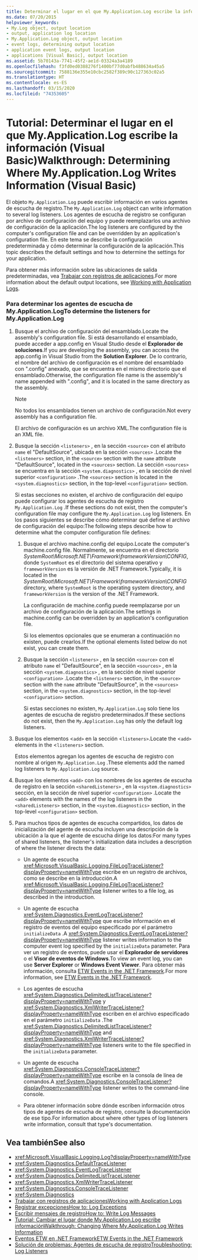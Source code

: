 ```yaml
---
title: Determinar el lugar en el que My.Application.Log escribe la información
ms.date: 07/20/2015
helpviewer_keywords:
- My.Log object, output location
- output, application log location
- My.Application.Log object, output location
- event logs, determining output location
- application event logs, output location
- applications [Visual Basic], output location
ms.assetid: 5b70143a-7741-45f2-ae1d-03324a3a4189
ms.openlocfilehash: f3fd0ed0388276f1400bf77d0abfb488634a45a5
ms.sourcegitcommit: 7588136e355e10cbc2582f389c90c127363c02a5
ms.translationtype: HT
ms.contentlocale: es-ES
ms.lasthandoff: 03/15/2020
ms.locfileid: "74353605"
---
```

# <a name="walkthrough-determining-where-myapplicationlog-writes-information-visual-basic"></a><span data-ttu-id="ab1c2-102">Tutorial: Determinar el lugar en el que My.Application.Log escribe la información (Visual Basic)</span><span class="sxs-lookup"><span data-stu-id="ab1c2-102">Walkthrough: Determining Where My.Application.Log Writes Information (Visual Basic)</span></span>

<span data-ttu-id="ab1c2-103">El objeto `My.Application.Log` puede escribir información en varios agentes de escucha de registro.</span><span class="sxs-lookup"><span data-stu-id="ab1c2-103">The `My.Application.Log` object can write information to several log listeners.</span></span> <span data-ttu-id="ab1c2-104">Los agentes de escucha de registro se configuran por archivo de configuración del equipo y puede reemplazarlos una archivo de configuración de la aplicación.</span><span class="sxs-lookup"><span data-stu-id="ab1c2-104">The log listeners are configured by the computer's configuration file and can be overridden by an application's configuration file.</span></span> <span data-ttu-id="ab1c2-105">En este tema se describe la configuración predeterminada y cómo determinar la configuración de la aplicación.</span><span class="sxs-lookup"><span data-stu-id="ab1c2-105">This topic describes the default settings and how to determine the settings for your application.</span></span>

<span data-ttu-id="ab1c2-106">Para obtener más información sobre las ubicaciones de salida predeterminadas, vea [Trabajar con registros de aplicaciones](../../../../visual-basic/developing-apps/programming/log-info/working-with-application-logs.md).</span><span class="sxs-lookup"><span data-stu-id="ab1c2-106">For more information about the default output locations, see [Working with Application Logs](../../../../visual-basic/developing-apps/programming/log-info/working-with-application-logs.md).</span></span>

### <a name="to-determine-the-listeners-for-myapplicationlog"></a><span data-ttu-id="ab1c2-107">Para determinar los agentes de escucha de My.Application.Log</span><span class="sxs-lookup"><span data-stu-id="ab1c2-107">To determine the listeners for My.Application.Log</span></span>

1. <span data-ttu-id="ab1c2-108">Busque el archivo de configuración del ensamblado.</span><span class="sxs-lookup"><span data-stu-id="ab1c2-108">Locate the assembly's configuration file.</span></span> <span data-ttu-id="ab1c2-109">Si está desarrollando el ensamblado, puede acceder a app.config en Visual Studio desde el **Explorador de soluciones**.</span><span class="sxs-lookup"><span data-stu-id="ab1c2-109">If you are developing the assembly, you can access the app.config in Visual Studio from the **Solution Explorer**.</span></span> <span data-ttu-id="ab1c2-110">De lo contrario, el nombre del archivo de configuración es el nombre del ensamblado con ".config" anexado, que se encuentra en el mismo directorio que el ensamblado.</span><span class="sxs-lookup"><span data-stu-id="ab1c2-110">Otherwise, the configuration file name is the assembly's name appended with ".config", and it is located in the same directory as the assembly.</span></span>

    > [!NOTE]
    > <span data-ttu-id="ab1c2-111">No todos los ensamblados tienen un archivo de configuración.</span><span class="sxs-lookup"><span data-stu-id="ab1c2-111">Not every assembly has a configuration file.</span></span>

    <span data-ttu-id="ab1c2-112">El archivo de configuración es un archivo XML.</span><span class="sxs-lookup"><span data-stu-id="ab1c2-112">The configuration file is an XML file.</span></span>

2. <span data-ttu-id="ab1c2-113">Busque la sección `<listeners>` , en la sección `<source>` con el atributo `name` el "DefaultSource", ubicada en la sección `<sources>` .</span><span class="sxs-lookup"><span data-stu-id="ab1c2-113">Locate the `<listeners>` section, in the `<source>` section with the `name` attribute "DefaultSource", located in the `<sources>` section.</span></span> <span data-ttu-id="ab1c2-114">La sección `<sources>` se encuentra en la sección `<system.diagnostics>` , en la sección de nivel superior `<configuration>` .</span><span class="sxs-lookup"><span data-stu-id="ab1c2-114">The `<sources>` section is located in the `<system.diagnostics>` section, in the top-level `<configuration>` section.</span></span>

    <span data-ttu-id="ab1c2-115">Si estas secciones no existen, el archivo de configuración del equipo puede configurar los agentes de escucha de registro `My.Application.Log` .</span><span class="sxs-lookup"><span data-stu-id="ab1c2-115">If these sections do not exist, then the computer's configuration file may configure the `My.Application.Log` log listeners.</span></span> <span data-ttu-id="ab1c2-116">En los pasos siguientes se describe cómo determinar qué define el archivo de configuración del equipo:</span><span class="sxs-lookup"><span data-stu-id="ab1c2-116">The following steps describe how to determine what the computer configuration file defines:</span></span>

    1. <span data-ttu-id="ab1c2-117">Busque el archivo machine.config del equipo.</span><span class="sxs-lookup"><span data-stu-id="ab1c2-117">Locate the computer's machine.config file.</span></span> <span data-ttu-id="ab1c2-118">Normalmente, se encuentra en el directorio *SystemRoot\Microsoft.NET\Framework\frameworkVersion\CONFIG*, donde `SystemRoot` es el directorio del sistema operativo y `frameworkVersion` es la versión de .NET Framework.</span><span class="sxs-lookup"><span data-stu-id="ab1c2-118">Typically, it is located in the *SystemRoot\Microsoft.NET\Framework\frameworkVersion\CONFIG* directory, where `SystemRoot` is the operating system directory, and `frameworkVersion` is the version of the .NET Framework.</span></span>

        <span data-ttu-id="ab1c2-119">La configuración de machine.config puede reemplazarse por un archivo de configuración de la aplicación.</span><span class="sxs-lookup"><span data-stu-id="ab1c2-119">The settings in machine.config can be overridden by an application's configuration file.</span></span>

        <span data-ttu-id="ab1c2-120">Si los elementos opcionales que se enumeran a continuación no existen, puede crearlos.</span><span class="sxs-lookup"><span data-stu-id="ab1c2-120">If the optional elements listed below do not exist, you can create them.</span></span>

    2. <span data-ttu-id="ab1c2-121">Busque la sección `<listeners>` , en la sección `<source>` con el atributo `name` el "DefaultSource", en la sección `<sources>` , en la sección `<system.diagnostics>` , en la sección de nivel superior `<configuration>` .</span><span class="sxs-lookup"><span data-stu-id="ab1c2-121">Locate the `<listeners>` section, in the `<source>` section with the `name` attribute "DefaultSource", in the `<sources>` section, in the `<system.diagnostics>` section, in the top-level `<configuration>` section.</span></span>

        <span data-ttu-id="ab1c2-122">Si estas secciones no existen, `My.Application.Log` solo tiene los agentes de escucha de registro predeterminados.</span><span class="sxs-lookup"><span data-stu-id="ab1c2-122">If these sections do not exist, then the `My.Application.Log` has only the default log listeners.</span></span>

3. <span data-ttu-id="ab1c2-123">Busque los elementos <`add>` en la sección <`listeners>`.</span><span class="sxs-lookup"><span data-stu-id="ab1c2-123">Locate the <`add>` elements in the <`listeners>` section.</span></span>

     <span data-ttu-id="ab1c2-124">Estos elementos agregan los agentes de escucha de registro con nombre al origen `My.Application.Log` .</span><span class="sxs-lookup"><span data-stu-id="ab1c2-124">These elements add the named log listeners to `My.Application.Log` source.</span></span>

4. <span data-ttu-id="ab1c2-125">Busque los elementos `<add>` con los nombres de los agentes de escucha de registro en la sección `<sharedListeners>` , en la `<system.diagnostics>` sección, en la sección de nivel superior `<configuration>` .</span><span class="sxs-lookup"><span data-stu-id="ab1c2-125">Locate the `<add>` elements with the names of the log listeners in the `<sharedListeners>` section, in the `<system.diagnostics>` section, in the top-level `<configuration>` section.</span></span>

5. <span data-ttu-id="ab1c2-126">Para muchos tipos de agentes de escucha compartidos, los datos de inicialización del agente de escucha incluyen una descripción de la ubicación a la que el agente de escucha dirige los datos:</span><span class="sxs-lookup"><span data-stu-id="ab1c2-126">For many types of shared listeners, the listener's initialization data includes a description of where the listener directs the data:</span></span>

    - <span data-ttu-id="ab1c2-127">Un agente de escucha <xref:Microsoft.VisualBasic.Logging.FileLogTraceListener?displayProperty=nameWithType> escribe en un registro de archivos, como se describe en la introducción.</span><span class="sxs-lookup"><span data-stu-id="ab1c2-127">A <xref:Microsoft.VisualBasic.Logging.FileLogTraceListener?displayProperty=nameWithType> listener writes to a file log, as described in the introduction.</span></span>

    - <span data-ttu-id="ab1c2-128">Un agente de escucha <xref:System.Diagnostics.EventLogTraceListener?displayProperty=nameWithType> que escribe información en el registro de eventos del equipo especificado por el parámetro `initializeData` .</span><span class="sxs-lookup"><span data-stu-id="ab1c2-128">A <xref:System.Diagnostics.EventLogTraceListener?displayProperty=nameWithType> listener writes information to the computer event log specified by the `initializeData` parameter.</span></span> <span data-ttu-id="ab1c2-129">Para ver un registro de eventos, puede usar el **Explorador de servidores** o el **Visor de eventos de Windows**.</span><span class="sxs-lookup"><span data-stu-id="ab1c2-129">To view an event log, you can use **Server Explorer** or **Windows Event Viewer**.</span></span> <span data-ttu-id="ab1c2-130">Para obtener más información, consulta [ETW Events in the .NET Framework](../../../../framework/performance/etw-events.md).</span><span class="sxs-lookup"><span data-stu-id="ab1c2-130">For more information, see [ETW Events in the .NET Framework](../../../../framework/performance/etw-events.md).</span></span>

    - <span data-ttu-id="ab1c2-131">Los agentes de escucha <xref:System.Diagnostics.DelimitedListTraceListener?displayProperty=nameWithType> y <xref:System.Diagnostics.XmlWriterTraceListener?displayProperty=nameWithType> escriben en el archivo especificado en el parámetro `initializeData` .</span><span class="sxs-lookup"><span data-stu-id="ab1c2-131">The <xref:System.Diagnostics.DelimitedListTraceListener?displayProperty=nameWithType> and <xref:System.Diagnostics.XmlWriterTraceListener?displayProperty=nameWithType> listeners write to the file specified in the `initializeData` parameter.</span></span>

    - <span data-ttu-id="ab1c2-132">Un agente de escucha <xref:System.Diagnostics.ConsoleTraceListener?displayProperty=nameWithType> escribe en la consola de línea de comandos.</span><span class="sxs-lookup"><span data-stu-id="ab1c2-132">A <xref:System.Diagnostics.ConsoleTraceListener?displayProperty=nameWithType> listener writes to the command-line console.</span></span>

    - <span data-ttu-id="ab1c2-133">Para obtener información sobre dónde escriben información otros tipos de agentes de escucha de registro, consulte la documentación de ese tipo.</span><span class="sxs-lookup"><span data-stu-id="ab1c2-133">For information about where other types of log listeners write information, consult that type's documentation.</span></span>

## <a name="see-also"></a><span data-ttu-id="ab1c2-134">Vea también</span><span class="sxs-lookup"><span data-stu-id="ab1c2-134">See also</span></span>

- <xref:Microsoft.VisualBasic.Logging.Log?displayProperty=nameWithType>
- <xref:System.Diagnostics.DefaultTraceListener>
- <xref:System.Diagnostics.EventLogTraceListener>
- <xref:System.Diagnostics.DelimitedListTraceListener>
- <xref:System.Diagnostics.XmlWriterTraceListener>
- <xref:System.Diagnostics.ConsoleTraceListener>
- <xref:System.Diagnostics>
- [<span data-ttu-id="ab1c2-135">Trabajar con registros de aplicaciones</span><span class="sxs-lookup"><span data-stu-id="ab1c2-135">Working with Application Logs</span></span>](../../../../visual-basic/developing-apps/programming/log-info/working-with-application-logs.md)
- [<span data-ttu-id="ab1c2-136">Registrar excepciones</span><span class="sxs-lookup"><span data-stu-id="ab1c2-136">How to: Log Exceptions</span></span>](../../../../visual-basic/developing-apps/programming/log-info/how-to-log-exceptions.md)
- [<span data-ttu-id="ab1c2-137">Escribir mensajes de registro</span><span class="sxs-lookup"><span data-stu-id="ab1c2-137">How to: Write Log Messages</span></span>](../../../../visual-basic/developing-apps/programming/log-info/how-to-write-log-messages.md)
- [<span data-ttu-id="ab1c2-138">Tutorial: Cambiar el lugar donde My.Application.Log escribe información</span><span class="sxs-lookup"><span data-stu-id="ab1c2-138">Walkthrough: Changing Where My.Application.Log Writes Information</span></span>](../../../../visual-basic/developing-apps/programming/log-info/walkthrough-changing-where-my-application-log-writes-information.md)
- [<span data-ttu-id="ab1c2-139">Eventos ETW en .NET Framework</span><span class="sxs-lookup"><span data-stu-id="ab1c2-139">ETW Events in the .NET Framework</span></span>](../../../../framework/performance/etw-events.md)
- [<span data-ttu-id="ab1c2-140">Solución de problemas: Agentes de escucha de registro</span><span class="sxs-lookup"><span data-stu-id="ab1c2-140">Troubleshooting: Log Listeners</span></span>](../../../../visual-basic/developing-apps/programming/log-info/troubleshooting-log-listeners.md)
